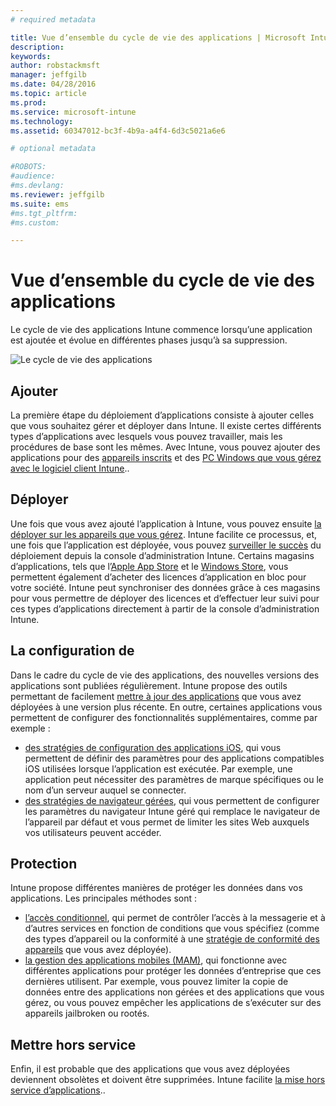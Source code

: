 ```yaml
---
# required metadata

title: Vue d’ensemble du cycle de vie des applications | Microsoft Intune
description:
keywords:
author: robstackmsft
manager: jeffgilb
ms.date: 04/28/2016
ms.topic: article
ms.prod:
ms.service: microsoft-intune
ms.technology:
ms.assetid: 60347012-bc3f-4b9a-a4f4-6d3c5021a6e6

# optional metadata

#ROBOTS:
#audience:
#ms.devlang:
ms.reviewer: jeffgilb
ms.suite: ems
#ms.tgt_pltfrm:
#ms.custom:

---
```


# Vue d’ensemble du cycle de vie des applications

Le cycle de vie des applications Intune commence lorsqu’une application est ajoutée et évolue en différentes phases jusqu’à sa suppression.

![Le cycle de vie des applications](./media/applifecycle_nobg.png "the Intune app lifecycle")

## Ajouter

La première étape du déploiement d’applications consiste à ajouter celles que vous souhaitez gérer et déployer dans Intune. Il existe certes différents types d’applications avec lesquels vous pouvez travailler, mais les procédures de base sont les mêmes. Avec Intune, vous pouvez ajouter des applications pour des [appareils inscrits](add-apps-for-mobile-devices-in-microsoft-intune.md) et des [PC Windows que vous gérez avec le logiciel client Intune](add-apps-for-windows-pcs-in-microsoft-intune.md)..

## Déployer

Une fois que vous avez ajouté l’application à Intune, vous pouvez ensuite [la déployer sur les appareils que vous gérez](deploy-apps.md). Intune facilite ce processus, et, une fois que l’application est déployée, vous pouvez [surveiller le succès](monitor-apps-in-microsoft-intune.md) du déploiement depuis la console d’administration Intune. Certains magasins d’applications, tels que l’[Apple App Store](manage-ios-apps-you-purchased-through-a-volume-purchase-program-with-microsoft-intune.md) et le [Windows Store](manage-apps-you-purchased-from-the-windows-store-for-business-with-microsoft-intune.md), vous permettent également d’acheter des licences d’application en bloc pour votre société. Intune peut synchroniser des données grâce à ces magasins pour vous permettre de déployer des licences et d’effectuer leur suivi pour ces types d’applications directement à partir de la console d’administration Intune.

## La configuration de

Dans le cadre du cycle de vie des applications, des nouvelles versions des applications sont publiées régulièrement. Intune propose des outils permettant de facilement [mettre à jour des applications](update-apps-using-microsoft-intune.md) que vous avez déployées à une version plus récente. En outre, certaines applications vous permettent de configurer des fonctionnalités supplémentaires, comme par exemple :
- [des stratégies de configuration des applications iOS](configure-ios-apps-with-mobile-app-configuration-policies-in-microsoft-intune.md), qui vous permettent de définir des paramètres pour des applications compatibles iOS utilisées lorsque l’application est exécutée. Par exemple, une application peut nécessiter des paramètres de marque spécifiques ou le nom d’un serveur auquel se connecter.
- [des stratégies de navigateur gérées](manage-internet-access-using-managed-browser-policies.md), qui vous permettent de configurer les paramètres du navigateur Intune géré qui remplace le navigateur de l’appareil par défaut et vous permet de limiter les sites Web auxquels vos utilisateurs peuvent accéder.

## Protection

Intune propose différentes manières de protéger les données dans vos applications. Les principales méthodes sont :
- [l’accès conditionnel](restrict-access-to-email-and-o365-services-with-microsoft-intune.md), qui permet de contrôler l’accès à la messagerie et à d’autres services en fonction de conditions que vous spécifiez (comme des types d’appareil ou la conformité à une [stratégie de conformité des appareils](introduction-to-device-compliance-policies-in-microsoft-intune.md) que vous avez déployée).
- [la gestion des applications mobiles (MAM)](protect-app-data-using-mobile-app-management-policies-with-microsoft-intune.md), qui fonctionne avec différentes applications pour protéger les données d’entreprise que ces dernières utilisent. Par exemple, vous pouvez limiter la copie de données entre des applications non gérées et des applications que vous gérez, ou vous pouvez empêcher les applications de s’exécuter sur des appareils jailbroken ou rootés.

## Mettre hors service

Enfin, il est probable que des applications que vous avez déployées deviennent obsolètes et doivent être supprimées. Intune facilite [la mise hors service d’applications](retire-apps-using-microsoft-intune.md)..


<!--HONumber=May16_HO1-->


